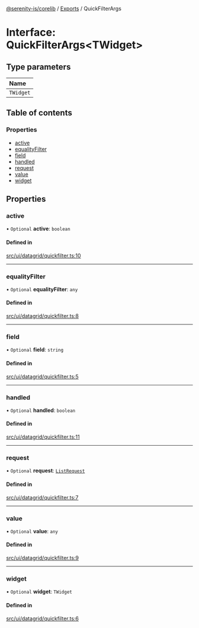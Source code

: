 [@serenity-is/corelib](../README.md) / [Exports](../modules.md) / QuickFilterArgs

# Interface: QuickFilterArgs<TWidget\>

## Type parameters

| Name |
| :------ |
| `TWidget` |

## Table of contents

### Properties

- [active](QuickFilterArgs.md#active)
- [equalityFilter](QuickFilterArgs.md#equalityfilter)
- [field](QuickFilterArgs.md#field)
- [handled](QuickFilterArgs.md#handled)
- [request](QuickFilterArgs.md#request)
- [value](QuickFilterArgs.md#value)
- [widget](QuickFilterArgs.md#widget)

## Properties

### active

• `Optional` **active**: `boolean`

#### Defined in

[src/ui/datagrid/quickfilter.ts:10](https://github.com/serenity-is/serenity/blob/master/packages/corelib/src/ui/datagrid/quickfilter.ts#L10)

___

### equalityFilter

• `Optional` **equalityFilter**: `any`

#### Defined in

[src/ui/datagrid/quickfilter.ts:8](https://github.com/serenity-is/serenity/blob/master/packages/corelib/src/ui/datagrid/quickfilter.ts#L8)

___

### field

• `Optional` **field**: `string`

#### Defined in

[src/ui/datagrid/quickfilter.ts:5](https://github.com/serenity-is/serenity/blob/master/packages/corelib/src/ui/datagrid/quickfilter.ts#L5)

___

### handled

• `Optional` **handled**: `boolean`

#### Defined in

[src/ui/datagrid/quickfilter.ts:11](https://github.com/serenity-is/serenity/blob/master/packages/corelib/src/ui/datagrid/quickfilter.ts#L11)

___

### request

• `Optional` **request**: [`ListRequest`](ListRequest.md)

#### Defined in

[src/ui/datagrid/quickfilter.ts:7](https://github.com/serenity-is/serenity/blob/master/packages/corelib/src/ui/datagrid/quickfilter.ts#L7)

___

### value

• `Optional` **value**: `any`

#### Defined in

[src/ui/datagrid/quickfilter.ts:9](https://github.com/serenity-is/serenity/blob/master/packages/corelib/src/ui/datagrid/quickfilter.ts#L9)

___

### widget

• `Optional` **widget**: `TWidget`

#### Defined in

[src/ui/datagrid/quickfilter.ts:6](https://github.com/serenity-is/serenity/blob/master/packages/corelib/src/ui/datagrid/quickfilter.ts#L6)

